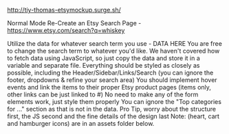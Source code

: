 http://tiy-thomas-etsymockup.surge.sh/

Normal Mode
Re-Create an Etsy Search Page - https://www.etsy.com/search?q=whiskey

Utilize the data for whatever search term you use - DATA HERE
You are free to change the search term to whatever you'd like.
We haven't covered how to fetch data using JavaScript, so just copy the data and store it in a variable and separate file.
Everything should be styled as closely as possible, including the Header/Sidebar/Links/Search (you can ignore the footer, dropdowns & refine your search area)
You should implement hover events and link the items to their proper Etsy product pages (items only, other links can be just linked to #)
No need to make any of the form elements work, just style them properly
You can ignore the "Top categories for ..." section as that is not in the data.
Pro Tip, worry about the structure first, the JS second and the fine details of the design last
Note: (heart, cart and hamburger icons) are in an assets folder below.
